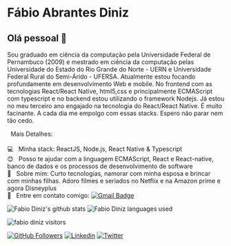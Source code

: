 # Fábio Abrantes Diniz

## Olá pessoal 👋
Sou graduado em ciência da computação pela Universidade Federal de Pernambuco (2009) e mestrado em ciência da computação pelas Universidade do Estado do Rio Grande do Norte - UERN e Universidade Federal Rural do Semi-Árido - UFERSA. Atualmente estou focando profundamente em desenvolvimento Web e mobile. No frontend com as tecnologias React/React Native, html5,css e principalmente ECMAScript com typescript e no backend estou utilizando o framework Nodejs. Já estou no meu terceiro ano engajado na tecnologia do React/React Native. É muito facinante. A cada dia me empolgo com essas stacks. Espero não parar nem tão cedo.


 &nbsp; Mais Detalhes: <br/>
 <br/> :computer: &nbsp; Minha stack: ReactJS, Node.js, React Native & Typescript
 <br/> :blush: &nbsp; Posso te ajudar com a linguagem ECMAScript, React e React-native, banco de dados e os processos de desenvolvimento de software 
 <br/> 💬  &nbsp; Sobre mim: Curto tecnologias, namorar com minha esposa e brincar com minhas filhas. Adoro filmes e seriados no Netflix e na Amazon prime e agora Disneyplus
 <br/> :email: &nbsp; Entre em contato comigo: 
[![Gmail Badge](https://img.shields.io/badge/-fabio.abrantes.diniz@gmail.com-c14438?style=flat-square&logo=Gmail&logoColor=white&link=mailto:fabio.abrantes.diniz@gmail.com)](mailto:fabio.abrantes.diniz@gmail.com)

![Fabio Diniz's github stats](https://github-readme-stats.vercel.app/api?username=fabioabrantes&show_icons=true&theme=radical)
![Fabio Diniz languages used](https://github-readme-stats.vercel.app/api/top-langs/?username=fabioabrantes&layout=compact&langs_count=7&theme=dark)

![fabio diniz visitors](https://komarev.com/ghpvc/?username=your-github-fabioabrantes&color=ff69b4&style=flat&label=visitors)

[![GitHub Followers](https://img.shields.io/github/followers/fabioabrantes?style=flat&labelColor=0D0D0D&logo=Github&Color=white)](https://github.com/fabioabrantes)
[![Linkedin](https://img.shields.io/badge/-LinkedIn-060606?style=flat&labelColor=0D0D0D&logo=Linkedin&Color=white)](https://www.linkedin.com/in/fabio-abrantes-diniz-a1357221/)
[![Twitter](https://img.shields.io/badge/-Twitter-060606?style=flat&labelColor=0D0D0D&logo=Twitter&Color=white)](https://twitter.com/Fabinho_Bala)
